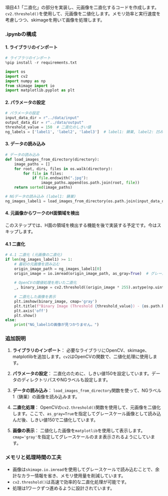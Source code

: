 項目4.1「二直化」の部分を実装し、元画像を二直化するコードを作成します。`cv2.threshold()`を使用して、元画像を二値化します。メモリ効率と実行速度を考慮しつつ、skimageを用いて画像を処理します。

### .ipynbの構成

#### 1. ライブラリのインポート
```python
# ライブラリのインポート
%pip install -r requirements.txt

import os
import cv2
import numpy as np
from skimage import io
import matplotlib.pyplot as plt
```

#### 2. パラメータの設定
```python
# パラメータの設定
input_data_dir = r"../data/input"
output_data_dir = r"../data/output"
threshold_value = 150  # 二直化のしきい値
ng_labels = ['label1', 'label2', 'label3']  # label1: 鋳巣, label2: 凹み, label3: 亀裂
```

#### 3. データの読み込み
```python
# データの読み込み
def load_images_from_directory(directory):
    image_paths = []
    for root, dirs, files in os.walk(directory):
        for file in files:
            if file.endswith(".jpg"):
                image_paths.append(os.path.join(root, file))
    return sorted(image_paths)

# NGデータの読み込み (label1: 鋳巣)
ng_images_label1 = load_images_from_directory(os.path.join(input_data_dir, "NG", "label1"))
```

#### 4. 元画像からワークのH面領域を検出
このステップでは、H面の領域を検出する機能を後で実装する予定です。今はスキップします。

#### 4.1 二直化
```python
# 4.1 二直化 (元画像の二直化)
if len(ng_images_label1) >= 1:
    # 最初の元画像を読み込む
    origin_image_path = ng_images_label1[0]
    origin_image = io.imread(origin_image_path, as_gray=True)  # グレースケールとして読み込む
    
    # OpenCVの閾値処理を用いた二直化
    _, binary_image = cv2.threshold((origin_image * 255).astype(np.uint8), threshold_value, 255, cv2.THRESH_BINARY)
    
    # 二直化した画像を表示
    plt.imshow(binary_image, cmap='gray')
    plt.title(f"Binary Image (Threshold {threshold_value}) - {os.path.basename(origin_image_path)}")
    plt.axis('off')
    plt.show()
else:
    print("NG_label1の画像が見つかりません。")
```

### 追加説明
1. **ライブラリのインポート**：
   必要なライブラリにOpenCV、skimage、matplotlibを追加します。`cv2`はOpenCVの関数で、二値化処理に使用します。
   
2. **パラメータの設定**：
   二直化のために、しきい値150を設定しています。データのディレクトリパスやNGラベルも設定します。

3. **データの読み込み**：
   `load_images_from_directory`関数を使って、NGラベル1（鋳巣）の画像を読み込みます。

4. **二直化処理**：
   OpenCVの`cv2.threshold()`関数を使用して、元画像を二値化します。ここで、`as_gray=True`を指定してグレースケール画像として読み込んだ後、しきい値150で二値化しています。

5. **画像の表示**：
   二値化した画像を`matplotlib`を使用して表示します。`cmap='gray'`を指定してグレースケールのまま表示されるようにしています。

### メモリと処理時間の工夫
- 画像は`skimage.io.imread`を使用してグレースケールで読み込むことで、余計なカラー情報を省き、メモリ使用量を削減しています。
- `cv2.threshold()`は高速で効率的な二直化処理が可能です。
- 処理は1ワークずつ進めるように設計されています。
